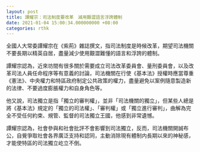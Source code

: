 ```yaml
---
layout: post
title: 譚耀宗：司法制度要改革　減用艱澀語言浮誇體制
date: 2021-01-04 15:00:34.000000000 +08:00
categories: rthk
---
```


全國人大常委譚耀宗在《紫荊》雜誌撰文，指司法制度是時候改革，期望司法機關不要長期以精英自居，盡量減少使用艱澀難懂的語言和浮誇的體制。

譚耀宗認為，近來坊間有很多關於需要成立司法改革委員會、量刑委員會，以及改革司法人員任命程序等有意義的討論，司法機關在行使《基本法》授權時應當尊重《憲法》、中央權力和特區政府制定公共政策的權力，盡量避免以案例隨意製造新的法律、不要過度膨脹權力和自身角色等。

他又說，司法獨立是指「獨立的審判權」，並非「司法機關的獨立」，但某些人總是將《基本法》規定的「獨立的司法權」、「審判權」或「獨立進行審判」，曲解為完全不受任何約束、規管、監督的司法獨立王國，他感到非常遺憾。

譚耀宗認為，社會參與和社會批評不會影響到司法獨立，反而，司法機關開誠布公，自覺爭取社會各界廣泛支持和認同，主動消除現有體制内長期以來的神秘感，才能使特區的司法獨立屹立不倒。
